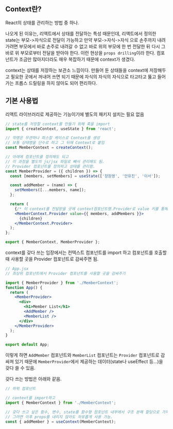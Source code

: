 ## Context란?

React의 상태를 관리하는 방법 중 하나.


나오게 된 이유는, 리액트에서 상태를 전달하는 특성 때문인데, 리액트에서 정의한 state는 부모->자식으로 전달이 가능하고 만약 부모->자식->자식 으로 손주까지 내려가려면 부모에서 바로 손주로 내려갈 수 없고 바로 위의 부모에 한 번 전달한 뒤 다시 그 바로 위 부모로부터 전달을 받아야 한다. 이런 현상을 `props drilling`이라 한다. 컴포넌트가 조금만 많아지더라도 매우 복잡하기 때문에 context가 생겼다.


context는 상태를 저장하는 보관소 느낌이다. 만들어 둔 상태들을 context에 저장해두고 필요한 곳에서 꺼내어 쓰면 되기 때문에 자식의 자식의 자식으로 타고타고 뚫고 들어가는 프롭스 드릴링을 하지 않아도 되어 편리하다.

## 기본 사용법

리액트 라이브러리로 제공하는 기능이기에 별도의 패키지 설치는 필요 없음

```jsx
// state를 저장할 context를 만들기 위해 훅을 import
import { createContext, useState } from 'react';

// 작명은 무관하나 파스칼 케이스로 Context를 생성
// 보통 상태명을 단수로 하고 그 뒤에 Context로 붙임
const MemberContext = createContext();

// 아래에 컴포넌트를 정의해도 되고
// 이 과정을 별도의 js/jsx 파일로 빼서 관리해도 됨.
// Provider 컴포넌트를 정의하고 상태를 관리함.
const MemberProvider = ({ children }) => {
  const [members, setMembers] = useState(['장원영', '안유진', '이서']);

  const addMember = (name) => {
    setMembers([...members, name]);
  };

  return (
    {/* 이 context를 전달받을 곳에 context컴포넌트명.Provider로 value 키를 통해 props를 내려주면 됨. */}
    <MemberContext.Provider value={{ members, addMembers }}>
      {children}
    </MemberContext.Provider>
  );
};

export { MemberContext, MemberProvider };
```

context를 갖다 쓰는 입장에서는 컨텍스트 컴포넌트를 import 하고 컴포넌트를 호출할 때 사용할 곳을 Provider 컴포넌트로 감싸주면 됨.

```jsx
// App.jsx
// 최상위 컴포넌트에서 Provider 컴포넌트를 사용할 곳을 감싸주기

import { MemberProvider } from './MemberContext';
function App() {
  return (
    <MemberProvider>
      <div>
        <h1>Member List</h1>
        <AddMember />
        <MemberList />
      </div>
    </MemberProvider>
  );
}

export default App;
```

이렇게 하면 `AddMember` 컴포넌트와 `MemberList` 컴포넌트는 `Provider` 컴포넌트로 감싸져 있기 때문에 `MemberProvider`에서 제공하는 데이터(state나 useEffect 등...)을 갖다 쓸 수 있음.


갖다 쓰는 방법은 아래와 같음.

```jsx
// 하위 컴포넌트

// context를 import하고
import { MemberContext } from './MemberContext';

// 갖다 쓰고 싶은 함수, 변수, state를 함수형 컴포넌트 내부에서 구조 분해 할당으로 가져오면 됨.
// 그러면 이후 props를 내리지 않아도 자유롭게 사용 가능.
const { addMember } = useContext(MemberContext);
```